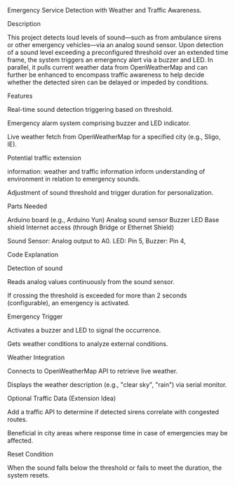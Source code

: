 Emergency Service Detection with Weather and Traffic Awareness.

Description

This project detects loud levels of sound—such as from ambulance sirens or other emergency vehicles—via an analog sound sensor. Upon detection of a sound level exceeding a preconfigured threshold over an extended time frame, the system triggers an emergency alert via a buzzer and LED. In parallel, it pulls current weather data from OpenWeatherMap and can further be enhanced to encompass traffic awareness to help decide whether the detected siren can be delayed or impeded by conditions.

Features

Real-time sound detection triggering based on threshold.

Emergency alarm system comprising buzzer and LED indicator.

Live weather fetch from OpenWeatherMap for a specified city (e.g., Sligo, IE).

Potential traffic extension

information: weather and traffic information inform understanding of environment in relation to emergency sounds.

Adjustment of sound threshold and trigger duration for personalization.

Parts Needed

Arduino board (e.g., Arduino Yun)
Analog sound sensor
Buzzer
LED
Base shield
Internet access (through Bridge or Ethernet Shield)


Sound Sensor: Analog output to A0.
LED: Pin 5,
Buzzer: Pin 4, 

Code Explanation

Detection of sound

Reads analog values continuously from the sound sensor.

If crossing the threshold is exceeded for more than 2 seconds (configurable), an emergency is activated.

Emergency Trigger

Activates a buzzer and LED to signal the occurrence.

Gets weather conditions to analyze external conditions.

Weather Integration

Connects to OpenWeatherMap API to retrieve live weather.

Displays the weather description (e.g., "clear sky", "rain") via serial monitor.

Optional Traffic Data (Extension Idea)

Add a traffic API to determine if detected sirens correlate with congested routes.

Beneficial in city areas where response time in case of emergencies may be affected.

Reset Condition

When the sound falls below the threshold or fails to meet the duration, the system resets.
